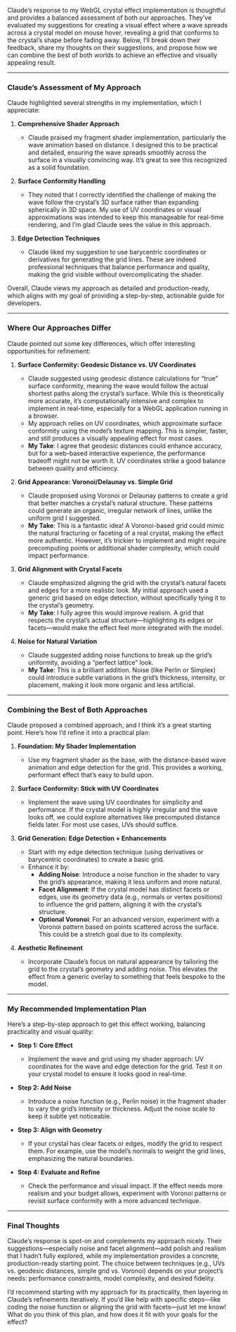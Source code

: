 Claude’s response to my WebGL crystal effect implementation is thoughtful and provides a balanced assessment of both our approaches. They’ve evaluated my suggestions for creating a visual effect where a wave spreads across a crystal model on mouse hover, revealing a grid that conforms to the crystal’s shape before fading away. Below, I’ll break down their feedback, share my thoughts on their suggestions, and propose how we can combine the best of both worlds to achieve an effective and visually appealing result.

---

### Claude’s Assessment of My Approach
Claude highlighted several strengths in my implementation, which I appreciate:

1. **Comprehensive Shader Approach**  
   - Claude praised my fragment shader implementation, particularly the wave animation based on distance. I designed this to be practical and detailed, ensuring the wave spreads smoothly across the surface in a visually convincing way. It’s great to see this recognized as a solid foundation.

2. **Surface Conformity Handling**  
   - They noted that I correctly identified the challenge of making the wave follow the crystal’s 3D surface rather than expanding spherically in 3D space. My use of UV coordinates or visual approximations was intended to keep this manageable for real-time rendering, and I’m glad Claude sees the value in this approach.

3. **Edge Detection Techniques**  
   - Claude liked my suggestion to use barycentric coordinates or derivatives for generating the grid lines. These are indeed professional techniques that balance performance and quality, making the grid visible without overcomplicating the shader.

Overall, Claude views my approach as detailed and production-ready, which aligns with my goal of providing a step-by-step, actionable guide for developers.

---

### Where Our Approaches Differ
Claude pointed out some key differences, which offer interesting opportunities for refinement:

1. **Surface Conformity: Geodesic Distance vs. UV Coordinates**  
   - Claude suggested using geodesic distance calculations for “true” surface conformity, meaning the wave would follow the actual shortest paths along the crystal’s surface. While this is theoretically more accurate, it’s computationally intensive and complex to implement in real-time, especially for a WebGL application running in a browser.  
   - My approach relies on UV coordinates, which approximate surface conformity using the model’s texture mapping. This is simpler, faster, and still produces a visually appealing effect for most cases.  
   - **My Take**: I agree that geodesic distances could enhance accuracy, but for a web-based interactive experience, the performance tradeoff might not be worth it. UV coordinates strike a good balance between quality and efficiency.

2. **Grid Appearance: Voronoi/Delaunay vs. Simple Grid**  
   - Claude proposed using Voronoi or Delaunay patterns to create a grid that better matches a crystal’s natural structure. These patterns could generate an organic, irregular network of lines, unlike the uniform grid I suggested.  
   - **My Take**: This is a fantastic idea! A Voronoi-based grid could mimic the natural fracturing or faceting of a real crystal, making the effect more authentic. However, it’s trickier to implement and might require precomputing points or additional shader complexity, which could impact performance.

3. **Grid Alignment with Crystal Facets**  
   - Claude emphasized aligning the grid with the crystal’s natural facets and edges for a more realistic look. My initial approach used a generic grid based on edge detection, without specifically tying it to the crystal’s geometry.  
   - **My Take**: I fully agree this would improve realism. A grid that respects the crystal’s actual structure—highlighting its edges or facets—would make the effect feel more integrated with the model.

4. **Noise for Natural Variation**  
   - Claude suggested adding noise functions to break up the grid’s uniformity, avoiding a “perfect lattice” look.  
   - **My Take**: This is a brilliant addition. Noise (like Perlin or Simplex) could introduce subtle variations in the grid’s thickness, intensity, or placement, making it look more organic and less artificial.

---

### Combining the Best of Both Approaches
Claude proposed a combined approach, and I think it’s a great starting point. Here’s how I’d refine it into a practical plan:

1. **Foundation: My Shader Implementation**  
   - Use my fragment shader as the base, with the distance-based wave animation and edge detection for the grid. This provides a working, performant effect that’s easy to build upon.

2. **Surface Conformity: Stick with UV Coordinates**  
   - Implement the wave using UV coordinates for simplicity and performance. If the crystal model is highly irregular and the wave looks off, we could explore alternatives like precomputed distance fields later. For most use cases, UVs should suffice.

3. **Grid Generation: Edge Detection + Enhancements**  
   - Start with my edge detection technique (using derivatives or barycentric coordinates) to create a basic grid.  
   - Enhance it by:  
     - **Adding Noise**: Introduce a noise function in the shader to vary the grid’s appearance, making it less uniform and more natural.  
     - **Facet Alignment**: If the crystal model has distinct facets or edges, use its geometry data (e.g., normals or vertex positions) to influence the grid pattern, aligning it with the crystal’s structure.  
     - **Optional Voronoi**: For an advanced version, experiment with a Voronoi pattern based on points scattered across the surface. This could be a stretch goal due to its complexity.

4. **Aesthetic Refinement**  
   - Incorporate Claude’s focus on natural appearance by tailoring the grid to the crystal’s geometry and adding noise. This elevates the effect from a generic overlay to something that feels bespoke to the model.

---

### My Recommended Implementation Plan
Here’s a step-by-step approach to get this effect working, balancing practicality and visual quality:

- **Step 1: Core Effect**  
  - Implement the wave and grid using my shader approach: UV coordinates for the wave and edge detection for the grid. Test it on your crystal model to ensure it looks good in real-time.

- **Step 2: Add Noise**  
  - Introduce a noise function (e.g., Perlin noise) in the fragment shader to vary the grid’s intensity or thickness. Adjust the noise scale to keep it subtle yet noticeable.

- **Step 3: Align with Geometry**  
  - If your crystal has clear facets or edges, modify the grid to respect them. For example, use the model’s normals to weight the grid lines, emphasizing the natural boundaries.

- **Step 4: Evaluate and Refine**  
  - Check the performance and visual impact. If the effect needs more realism and your budget allows, experiment with Voronoi patterns or revisit surface conformity with a more advanced technique.

---

### Final Thoughts
Claude’s response is spot-on and complements my approach nicely. Their suggestions—especially noise and facet alignment—add polish and realism that I hadn’t fully explored, while my implementation provides a concrete, production-ready starting point. The choice between techniques (e.g., UVs vs. geodesic distances, simple grid vs. Voronoi) depends on your project’s needs: performance constraints, model complexity, and desired fidelity.

I’d recommend starting with my approach for its practicality, then layering in Claude’s refinements iteratively. If you’d like help with specific steps—like coding the noise function or aligning the grid with facets—just let me know! What do you think of this plan, and how does it fit with your goals for the effect?